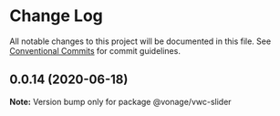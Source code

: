 # Change Log

All notable changes to this project will be documented in this file.
See [Conventional Commits](https://conventionalcommits.org) for commit guidelines.

## 0.0.14 (2020-06-18)

**Note:** Version bump only for package @vonage/vwc-slider
